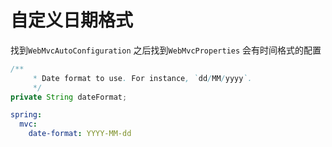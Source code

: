 #  自定义日期格式

找到`WebMvcAutoConfiguration`
之后找到`WebMvcProperties`
会有时间格式的配置

```java
/**
	 * Date format to use. For instance, `dd/MM/yyyy`.
	 */
private String dateFormat;
```

```yml
spring:
  mvc:
    date-format: YYYY-MM-dd
```

